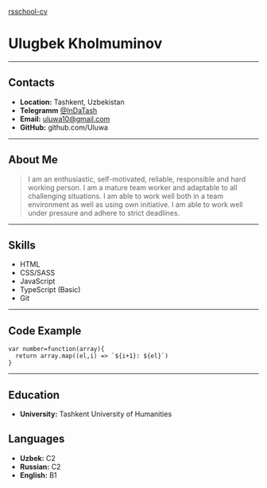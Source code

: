 [rsschool-cv](https://uluwa.github.io/rsschool-cv/cv)

# **Ulugbek Kholmuminov**
---
## **Contacts** 
- **Location:** Tashkent, Uzbekistan
- **Telegramm** [@InDaTash](https://web.telegram.org/k/#@InDaTash)
- **Email:** uluwa10@gmail.com
- **GitHub:** github.com/Uluwa
---
## **About Me**
> I am an enthusiastic, self-motivated, reliable, responsible and hard working person. 
> I am a mature team worker and adaptable to all challenging situations. I am able to work well both in a team environment as well as using own initiative. 
> I am able to work well under pressure and adhere to strict deadlines.
---
## **Skills**
* HTML
* CSS/SASS
* JavaScript
* TypeScript (Basic)
* Git
---
## **Code Example**

```
var number=function(array){
  return array.map((el,i) => `${i+1}: ${el}`)
}
```
---
## **Education**
- **University:** Tashkent University of Humanities

## **Languages**
- **Uzbek:** С2
- **Russian:** C2
- **English:** B1
